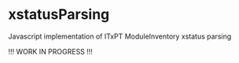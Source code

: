 # xstatusParsing
Javascript implementation of ITxPT ModuleInventory xstatus parsing

!!! WORK IN PROGRESS !!!

